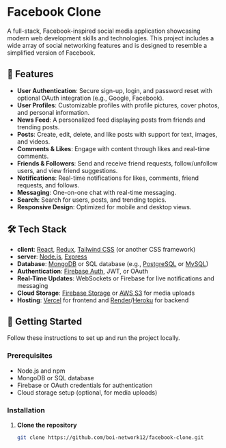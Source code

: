 # Facebook Clone

A full-stack, Facebook-inspired social media application showcasing modern web development skills and technologies. This project includes a wide array of social networking features and is designed to resemble a simplified version of Facebook.

## 🌟 Features

- **User Authentication**: Secure sign-up, login, and password reset with optional OAuth integration (e.g., Google, Facebook).
- **User Profiles**: Customizable profiles with profile pictures, cover photos, and personal information.
- **News Feed**: A personalized feed displaying posts from friends and trending posts.
- **Posts**: Create, edit, delete, and like posts with support for text, images, and videos.
- **Comments & Likes**: Engage with content through likes and real-time comments.
- **Friends & Followers**: Send and receive friend requests, follow/unfollow users, and view friend suggestions.
- **Notifications**: Real-time notifications for likes, comments, friend requests, and follows.
- **Messaging**: One-on-one chat with real-time messaging.
- **Search**: Search for users, posts, and trending topics.
- **Responsive Design**: Optimized for mobile and desktop views.

## 🛠️ Tech Stack

- **client**: [React](https://reactjs.org/), [Redux](https://redux.js.org/), [Tailwind CSS](https://tailwindcss.com/) (or another CSS framework)
- **server**: [Node.js](https://nodejs.org/), [Express](https://expressjs.com/)
- **Database**: [MongoDB](https://www.mongodb.com/) or SQL database (e.g., [PostgreSQL](https://www.postgresql.org/) or [MySQL](https://www.mysql.com/))
- **Authentication**: [Firebase Auth](https://firebase.google.com/products/auth), JWT, or OAuth
- **Real-Time Updates**: WebSockets or Firebase for live notifications and messaging
- **Cloud Storage**: [Firebase Storage](https://firebase.google.com/products/storage) or [AWS S3](https://aws.amazon.com/s3/) for media uploads
- **Hosting**: [Vercel](https://vercel.com/) for frontend and [Render](https://render.com/)/[Heroku](https://www.heroku.com/) for backend

## 🚀 Getting Started

Follow these instructions to set up and run the project locally.

### Prerequisites

- Node.js and npm
- MongoDB or SQL database
- Firebase or OAuth credentials for authentication
- Cloud storage setup (optional, for media uploads)

### Installation

1. **Clone the repository**
   ```bash
   git clone https://github.com/boi-network12/facebook-clone.git
